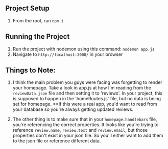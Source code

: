 ## Project Setup
1. From the root, run `npm i`

## Running the Project
1. Run the project with nodemon using this command: `nodemon app.js`
2. Navigate to `http://localhost:3000/` in your browser

## Things to Note:
1. I think the main problem you guys were facing was forgetting to render your homepage. Take a look in app.js at how I'm reading from the `reviewData.json` file and then setting it to 'reviews'. In your project, this is supposed to happen in the 'homeRoutes.js' file, but no data is being set for homepage.
**If this were a real app, you'd want to read from your database so you're always getting updated reviews.

2. The other thing is to make sure that in your `homepage.handlebars` file, you're referencing the correct properties. It looks like you're trying to reference `review.name`, `review.text` and `review.email`, but those properties don't exist in your json file. So you'll either want to add them to the json file or reference different data.